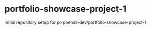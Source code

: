# portfolio-showcase-project-1

Initial repository setup for pr-poehali-dev/portfolio-showcase-project-1